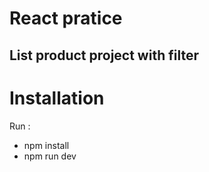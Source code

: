 # React pratice

## List product project with filter

# Installation

Run : 
- npm install
- npm run dev
